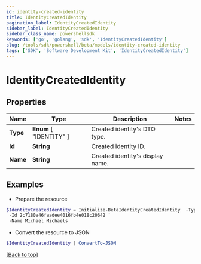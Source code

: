 ```yaml
---
id: identity-created-identity
title: IdentityCreatedIdentity
pagination_label: IdentityCreatedIdentity
sidebar_label: IdentityCreatedIdentity
sidebar_class_name: powershellsdk
keywords: ['go', 'golang', 'sdk', 'IdentityCreatedIdentity'] 
slug: /tools/sdk/powershell/beta/models/identity-created-identity
tags: ['SDK', 'Software Development Kit', 'IdentityCreatedIdentity']
---
```



# IdentityCreatedIdentity

## Properties

Name | Type | Description | Notes
------------ | ------------- | ------------- | -------------
**Type** |   **Enum** [  "IDENTITY" ] | Created identity&#39;s DTO type. | 
**Id** |  **String** | Created identity ID. | 
**Name** |  **String** | Created identity&#39;s display name. | 

## Examples

- Prepare the resource
```powershell
$IdentityCreatedIdentity = Initialize-BetaIdentityCreatedIdentity  -Type IDENTITY `
 -Id 2c7180a46faadee4016fb4e018c20642 `
 -Name Michael Michaels
```

- Convert the resource to JSON
```powershell
$IdentityCreatedIdentity | ConvertTo-JSON
```


[[Back to top]](#) 

